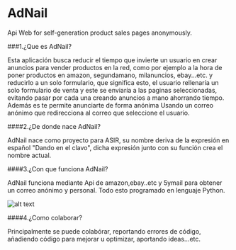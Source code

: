 AdNail
======

Api Web for self-generation product sales pages anonymously.

###1.¿Que es AdNail?

Esta aplicación busca reducir el tiempo que invierte un usuario en crear anuncios para vender productos en la red, como por ejemplo a la hora de poner productos en amazon, segundamano, milanuncios, ebay...etc. y reducirlo a un solo formulario, que significa esto, el usuario rellenaría un solo formulario de venta y este se enviaría a las paginas seleccionadas, evitando pasar por cada una creando anuncios a mano ahorrando tiempo. Además es te permite anunciarte de forma anónima Usando un correo anónimo que redirecciona al correo que seleccione el usuario.

####2.¿De donde nace AdNail?

AdNail nace como proyecto para ASIR, su nombre deriva de la expresión en español "Dando en el clavo", dicha expresión junto con su función crea el nombre actual.

####3.¿Con que funciona AdNail?

AdNail funciona mediante Api de amazon,ebay..etc y 5ymail para obtener un correo anónimo y personal. Todo esto programado en lenguaje Python.

![alt text](http://nsae01.casimages.net/img/2014/02/19/140219055351125461.png)

####4.¿Como colaborar?

Principalmente se puede colabórar, reportando errores de código, añadiendo código para mejorar u optimizar, aportando ideas...etc.


